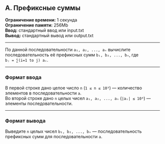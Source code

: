 ## A. Префиксные суммы

**Ограничение времени:** 1 секунда  
**Ограничение памяти:** 256Mb  
**Ввод:** стандартный ввод или input.txt  
**Вывод:** стандартный вывод или output.txt

---

По данной последовательности `a₁, a₂, ..., aₙ` вычислите последовательность её префиксных сумм `b₁, b₂, ..., bₙ`, где  
`bⱼ = ∑(i=1 to j) aᵢ`.

---

### Формат ввода

В первой строке дано целое число `n` (`1 ≤ n ≤ 10³`) — количество элементов в последовательности `a`.  
Во второй строке дано `n` целых чисел `a₁, a₂, ..., aₙ` (`|aᵢ| ≤ 10⁶`) — элементы последовательности.

---

### Формат вывода

Выведите `n` целых чисел `b₁, b₂, ..., bₙ` — последовательность префиксных сумм для последовательности `a`.
